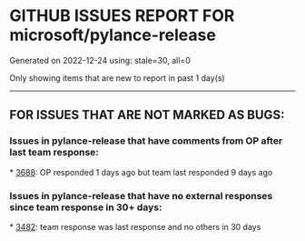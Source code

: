 
# GITHUB ISSUES REPORT FOR microsoft/pylance-release


Generated on 2022-12-24 using: stale=30, all=0


Only showing items that are new to report in past 1 day(s)


---

## FOR ISSUES THAT ARE NOT MARKED AS BUGS:


### Issues in pylance-release that have comments from OP after last team response:


\* [3688](https://github.com/microsoft/pylance-release/issues/3688 "Cannot access member &quot;clicked&quot; for type &quot;QPushButton&quot;;   Member &quot;clicked&quot; is unknown"): OP responded 1 days ago but team last responded 9 days ago

### Issues in pylance-release that have no external responses since team response in 30+ days:


\* [3482](https://github.com/microsoft/pylance-release/issues/3482 "Matplotlib subplots not returning correct types"): team response was last response and no others in 30 days
